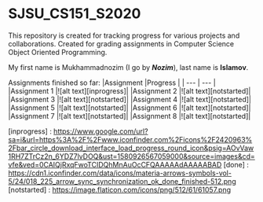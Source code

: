 SJSU_CS151_S2020
===
This repository is created for tracking progress for various projects and collaborations. Created for grading assignments in Computer Science Object Oriented Programming.

My first name is Mukhammadnozim (I go by **_Nozim_**), last name is **__Islamov__**.

Assignments finished so far:
|Assignment       |Progress      |
| --- | --- |
|Assignment 1     |![alt text][inprogress]|
|Assignment 2     |![alt text][notstarted]|
|Assignment 3     |![alt text][notstarted]|
|Assignment 4     |![alt text][notstarted]|
|Assignment 5     |![alt text][notstarted]|
|Assignment 6     |![alt text][notstarted]|
|Assignment 7     |![alt text][notstarted]|
|Assignment 8     |![alt text][notstarted]|

[inprogress] : https://www.google.com/url?sa=i&url=https%3A%2F%2Fwww.iconfinder.com%2Ficons%2F2420963%2Fbar_circle_download_interface_load_progress_round_icon&psig=AOvVaw1RH7ZTrCz2n_6YDZ7lvDOQ&ust=1580926567059000&source=images&cd=vfe&ved=0CAIQjRxqFwoTCIDQhMnAuOcCFQAAAAAdAAAAABAD
[done] : https://cdn1.iconfinder.com/data/icons/materia-arrows-symbols-vol-5/24/018_225_arrow_sync_synchronization_ok_done_finished-512.png
[notstarted] : https://image.flaticon.com/icons/png/512/61/61057.png
